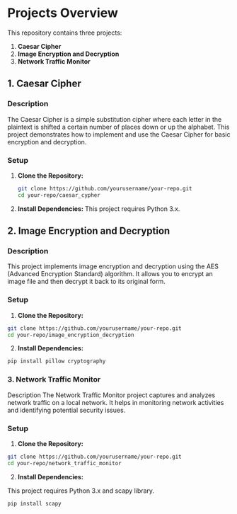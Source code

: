 # Projects Overview

This repository contains three projects:

1. **Caesar Cipher**
2. **Image Encryption and Decryption**
3. **Network Traffic Monitor**

## 1. Caesar Cipher

### Description
The Caesar Cipher is a simple substitution cipher where each letter in the plaintext is shifted a certain number of places down or up the alphabet. This project demonstrates how to implement and use the Caesar Cipher for basic encryption and decryption.

### Setup
1. **Clone the Repository:**
   ```bash
   git clone https://github.com/yourusername/your-repo.git
   cd your-repo/caesar_cypher
   ```
2. **Install Dependencies:**
   This project requires Python 3.x.

## 2. Image Encryption and Decryption

### Description
This project implements image encryption and decryption using the AES (Advanced Encryption Standard) algorithm. It allows you to encrypt an image file and then decrypt it back to its original form.

### Setup
1. **Clone the Repository:**

```bash
git clone https://github.com/yourusername/your-repo.git
cd your-repo/image_encryption_decryption
```
2. **Install Dependencies:**

```bash
pip install pillow cryptography
```
### 3. Network Traffic Monitor
Description
The Network Traffic Monitor project captures and analyzes network traffic on a local network. It helps in monitoring network activities and identifying potential security issues.

### Setup
1. **Clone the Repository:**

```bash
git clone https://github.com/yourusername/your-repo.git
cd your-repo/network_traffic_monitor
```
2. **Install Dependencies:**

This project requires Python 3.x and scapy library.
```bash
pip install scapy
```
